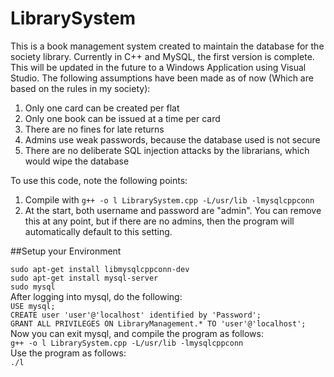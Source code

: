 # LibrarySystem

This is a book management system created to maintain the database for the society library. Currently in C++ and MySQL, the first version is complete. This will be updated in the future to a Windows Application using Visual Studio. The following assumptions have been made as of now (Which are based on the rules in my society):  
1. Only one card can be created per flat 
2. Only one book can be issued at a time per card 
3. There are no fines for late returns 
4. Admins use weak passwords, because the database used is not secure 
5. There are no deliberate SQL injection attacks by the librarians, which would wipe the database 

To use this code, note the following points:

1. Compile with ```g++ -o l LibrarySystem.cpp -L/usr/lib -lmysqlcppconn``` 
2. At the start, both username and password are "admin". You can remove this at any point, but if there are no admins, then the program will automatically default to this setting. 

##Setup your Environment

```sudo apt-get install libmysqlcppconn-dev```  \
```sudo apt-get install mysql-server```  \
```sudo mysql```  \
After logging into mysql, do the following:  \
```USE mysql;```  \
```CREATE user 'user'@'localhost' identified by 'Password';```  \
```GRANT ALL PRIVILEGES ON LibraryManagement.* TO 'user'@'localhost';```  \
Now you can exit mysql, and compile the program as follows:  \
```g++ -o l LibrarySystem.cpp -L/usr/lib -lmysqlcppconn```  \
Use the program as follows:  \
```./l``` 
